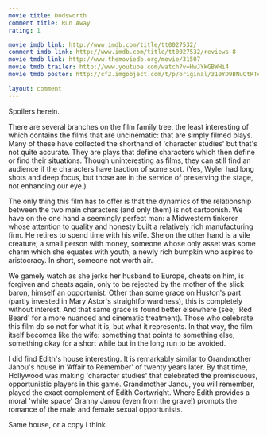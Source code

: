 ```yaml
---
movie title: Dodsworth
comment title: Run Away
rating: 1

movie imdb link: http://www.imdb.com/title/tt0027532/
comment imdb link: http://www.imdb.com/title/tt0027532/reviews-8
movie tmdb link: http://www.themoviedb.org/movie/31507
movie tmdb trailer: http://www.youtube.com/watch?v=HwJYkGBWHi4
movie tmdb poster: http://cf2.imgobject.com/t/p/original/z10YD9BNuOtRTeFkrQi3AfwVUbD.jpg

layout: comment
---
```


Spoilers herein.

There are several branches on the film family tree, the least interesting of which contains the films that are uncinematic: that are simply filmed plays. Many of these have collected the shorthand of 'character studies' but that's not quite accurate. They are plays that define characters which then define or find their situations. Though uninteresting as films, they can still find an audience if the characters have traction of some sort. (Yes, Wyler had long shots and deep focus, but those are in the service of preserving the stage, not enhancing our eye.)

The only thing this film has to offer is that the dynamics of the relationship between the two main characters (and only them) is not cartoonish. We have on the one hand a seemingly perfect man: a Midwestern tinkerer whose attention to quality and honesty built a relatively rich manufacturing firm. He retires to spend time with his wife. She on the other hand is a vile creature; a small person with money, someone whose only asset was some charm which she equates with youth, a newly rich bumpkin who aspires to aristocracy. In short, someone not worth air.

We gamely watch as she jerks her husband to Europe, cheats on him, is forgiven and cheats again, only to be rejected by the mother of the slick baron, himself an opportunist. Other than some grace on Huston's part (partly invested in Mary Astor's straightforwardness), this is completely without interest. And that same grace is found better elsewhere (see; 'Red Beard' for a more nuanced and cinematic treatment). Those who celebrate this film do so not for what it is, but what it represents. In that way, the film itself becomes like the wife: something that points to something else, something okay for a short while but in the long run to be avoided.

I did find Edith's house interesting. It is remarkably similar to Grandmother Janou's house in 'Affair to Remember' of twenty years later. By that time, Hollywood was making 'character studies' that celebrated the promiscuous, opportunistic players in this game. Grandmother Janou, you will remember, played the exact complement of Edith Cortwright. Where Edith provides a moral 'white space' Granny Janou (even from the grave!) prompts the romance of the male and female sexual opportunists.

Same house, or a copy I think.